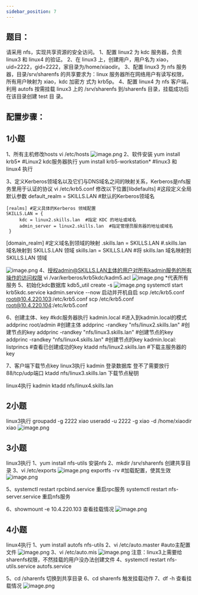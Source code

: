 ```yaml
---
sidebar_position: 7
---
```


## **题目：**
请采用 nfs，实现共享资源的安全访问。 
1、配置 linux2 为 kdc 服务器，负责 linux3 和 linux4 的验证。 
2、在 linux3 上，创建用户，用户名为 xiao，uid=2222，gid=2222，家目录为/home/xiaodir。 
3、配置 linux3 为 nfs 服务器，目录/srv/sharenfs 的共享要求为：linux 
服务器所在网络用户有读写权限，所有用户映射为 xiao，kdc 加密方 
式为 krb5p。 
4、配置 linux4 为 nfs 客户端，利用 autofs 按需挂载 linux3 上的 
/srv/sharenfs 到/sharenfs 目录，挂载成功后在该目录创建 test 目 
录。
## 配置步骤：
## 1小题
1、所有主机修改hosts
vi /etc/hosts
![image.png](https://cdn.nlark.com/yuque/0/2023/png/33622884/1682849330061-1de0ab16-c97b-4fab-b8de-f272d33b963d.png#averageHue=%23080300&clientId=u24dab077-4c46-4&from=paste&height=131&id=u30cd9f54&originHeight=131&originWidth=1095&originalType=binary&ratio=1&rotation=0&showTitle=false&size=11522&status=done&style=none&taskId=ue43ac7e8-3e57-44d2-85f2-aa512858ff7&title=&width=1095)
2、软件安装
yum install krb5*   #Linux2 kdc服务器执行
yum install krb5-workstation*  #linux3 和 linux4 执行

3、定义Kerberos领域名以及它们与DNS域名之间的映射关系，Kerberos是nfs服务里用于认证的协议
vi /etc/krb5.conf
修改以下位置[libdefaults] #这段定义全局默认参数
    default_realm = SKILLS.LAN  #默认的Kerberos领域名
```
[realms] #定义具体的Kerberos 领域配置
SKILLS.LAN = {
     kdc = linux2.skills.lan  #指定 KDC 的地址或域名
     admin_server = linux2.skills.lan  #指定管理员服务器的地址或域名
 }
```
[domain_realm] #定义域名到领域的映射
.skills.lan = SKILLS.LAN #.skills.lan 域名映射到 SKILLS.LAN 领域
skills.lan = SKILLS.LAN #将 skills.lan 域名映射到 SKILLS.LAN 领域

![image.png](https://cdn.nlark.com/yuque/0/2023/png/33622884/1682849564923-749126fd-3a9d-42b9-a131-074cea5ce65f.png#averageHue=%23030200&clientId=u24dab077-4c46-4&from=paste&height=661&id=IZ77L&originHeight=661&originWidth=877&originalType=binary&ratio=1&rotation=0&showTitle=false&size=43281&status=done&style=none&taskId=u98545783-3b27-42a5-a4fa-8960122dc45&title=&width=877)
4、授权admin@SKILLS.LAN主体的用户对所有kadmin服务的所有操作的访问权限
vi /var/kerberos/krb5kdc/kadm5.acl
![image.png](https://cdn.nlark.com/yuque/0/2023/png/33622884/1682849680343-bb9c6131-29b5-4ee1-a4ce-e87cff7ea0be.png#averageHue=%23110e09&clientId=u24dab077-4c46-4&from=paste&height=30&id=u459cc016&originHeight=30&originWidth=373&originalType=binary&ratio=1&rotation=0&showTitle=false&size=2000&status=done&style=none&taskId=ucf22048d-67db-46fa-90fa-da45573dcc5&title=&width=373)
*代表所有服务
5、初始化kdc数据库
kdb5_util create -s 
![image.png](https://cdn.nlark.com/yuque/0/2023/png/33622884/1694856524684-c7a4eb61-62d8-4d42-9251-e28c2d4cd3c9.png#averageHue=%23310c26&clientId=ue9fa1546-6a9d-4&from=paste&height=193&id=u47153e66&originHeight=212&originWidth=1033&originalType=binary&ratio=1.100000023841858&rotation=0&showTitle=false&size=76898&status=done&style=none&taskId=u23bbbca7-9ea7-4c74-8cd1-042f24e7fd5&title=&width=939.0908887366622)
systemctl start krb5kdc.service kadmin.service --now  启动并开机自启
scp /etc/krb5.conf root@10.4.220.103:/etc/krb5.conf
scp /etc/krb5.conf root@10.4.220.104:/etc/krb5.conf

6、创建主体、key    #kdc服务器执行
kadmin.local #进入到kadmin.local的模式
addprinc root/admin #创建主体
addprinc -randkey "nfs/linux2.skills.lan" #创建节点的key
addprinc -randkey "nfs/linux3.skills.lan" #创建节点的key
addprinc -randkey "nfs/linux4.skills.lan" #创建节点的key
kadmin.local:  listprincs #查看已创建成功的key
ktadd nfs/linux2.skills.lan #下载主服务器的key

7、客户端下载节点key
linux3执行
kadmin 登录数据库 登不了需要放行88/tcp/udp端口
ktadd nfs/linux3.skills.lan  下载节点秘钥

linux4执行
kadmin 
ktadd nfs/linux4.skills.lan

## 2小题
linux3执行
groupadd -g 2222 xiao
useradd -u 2222 -g xiao -d /home/xiaodir xiao
![image.png](https://cdn.nlark.com/yuque/0/2023/png/33622884/1694859471960-4160855c-baf5-4b61-aad5-b64a57a70d33.png#averageHue=%23320c26&clientId=ue9fa1546-6a9d-4&from=paste&height=49&id=udf055ffc&originHeight=54&originWidth=829&originalType=binary&ratio=1.100000023841858&rotation=0&showTitle=false&size=15292&status=done&style=none&taskId=uc0eb9bc2-337f-403e-a8f1-2218055f11a&title=&width=753.6363473017357)
## 3小题
linux3执行
1、yum install nfs-utils 安装nfs
2、mkdir /srv/sharenfs  创建共享目录
3、vi /etc/exports
![image.png](https://cdn.nlark.com/yuque/0/2023/png/33622884/1694859788198-fb727c65-2129-4b12-8553-68119c21e01b.png#averageHue=%23310b26&clientId=ue9fa1546-6a9d-4&from=paste&height=49&id=u4dbb5118&originHeight=54&originWidth=829&originalType=binary&ratio=1.100000023841858&rotation=0&showTitle=false&size=18626&status=done&style=none&taskId=u334d3ab7-7cbd-4a6d-bd1d-c4f6450086b&title=&width=753.6363473017357)
exportfs -rv #加载配置，使其生效
![image.png](https://cdn.nlark.com/yuque/0/2023/png/33622884/1694859803895-035044ba-b5fe-4e0d-857a-a0602184e913.png#averageHue=%23320c26&clientId=ue9fa1546-6a9d-4&from=paste&height=47&id=u149bbe25&originHeight=52&originWidth=702&originalType=binary&ratio=1.100000023841858&rotation=0&showTitle=false&size=16245&status=done&style=none&taskId=ub632354f-a73b-4829-bbb8-c79ca10ba00&title=&width=638.1818043496)

5、systemctl restart rpcbind.service 重启rpc服务
systemctl restart nfs-server.service 重启nfs服务

6、showmount -e 10.4.220.103 查看挂载情况
![image.png](https://cdn.nlark.com/yuque/0/2023/png/33622884/1694859882082-adbf6184-3cae-4306-8a5c-c7e854442b99.png#averageHue=%23310b25&clientId=ue9fa1546-6a9d-4&from=paste&height=75&id=u2ad18927&originHeight=83&originWidth=763&originalType=binary&ratio=1.100000023841858&rotation=0&showTitle=false&size=22300&status=done&style=none&taskId=u6938f599-fdf1-4982-8ec8-c828eee742c&title=&width=693.6363486022007)
## 4小题
linux4执行
 1、yum install autofs nfs-utils
2、vi /etc/auto.master  #auto主配置文件
![image.png](https://cdn.nlark.com/yuque/0/2023/png/33622884/1694860373195-a4ed686c-5b65-423e-a3fa-09e36e24e7d6.png#averageHue=%23300b25&clientId=ue9fa1546-6a9d-4&from=paste&height=53&id=u2432a148&originHeight=58&originWidth=1009&originalType=binary&ratio=1.100000023841858&rotation=0&showTitle=false&size=11289&status=done&style=none&taskId=u58ffc76d-a290-45ae-ad3a-99eadb0aa11&title=&width=917.2727073913768)
3、vi /etc/auto.mis
![image.png](https://cdn.nlark.com/yuque/0/2023/png/33622884/1694860340907-44417184-da47-4a8a-967f-84e7a07fcdaa.png#averageHue=%23310c26&clientId=ue9fa1546-6a9d-4&from=paste&height=47&id=u1f01285b&originHeight=52&originWidth=988&originalType=binary&ratio=1.100000023841858&rotation=0&showTitle=false&size=18812&status=done&style=none&taskId=u005dd8b6-df35-44be-abfb-c22aa2af07e&title=&width=898.181798714252)
注意：linux3上需要给sharenfs权限，不然挂载的用户没办法创建文件
4、systemctl restart nfs-utils.service autofs.service

5、cd /sharenfs  切换到共享目录
6、cd sharenfs  触发挂载动作
7、df -h 查看挂载情况
![image.png](https://cdn.nlark.com/yuque/0/2023/png/33622884/1694860467100-1bda77d0-0e84-424f-8a4a-4f2ddb06bda0.png#averageHue=%23310b25&clientId=ue9fa1546-6a9d-4&from=paste&height=263&id=u9c7a95c9&originHeight=289&originWidth=1077&originalType=binary&ratio=1.100000023841858&rotation=0&showTitle=false&size=89234&status=done&style=none&taskId=uc4c09a75-e202-452d-b1b6-f70ed8851b7&title=&width=979.0908878696856)
